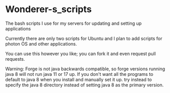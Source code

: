 # Wonderer-s_scripts
The bash scripts I use for my servers for updating and setting up applications

Currently there are only two scripts for Ubuntu and I plan to add scripts for photon OS and other applications. 

You can use this however you like; you can fork it and even request pull requests.

Warning: Forge is not java backwards compatible, so forge versions running java 8 will not run java 11 or 17 up.
If you don't want all the programs to default to java 8 when you install and manually set it up. try instead to specify the java 8 directory instead of setting java 8 as the primary version.
